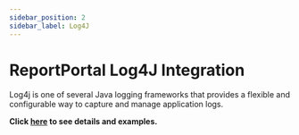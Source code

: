 ```yaml
---
sidebar_position: 2
sidebar_label: Log4J
---
```


# ReportPortal Log4J Integration

Log4j is one of several Java logging frameworks that provides a flexible and configurable way to capture and manage application logs.

**Click [here](https://github.com/reportportal/logger-java-log4j) to see details and examples.**
